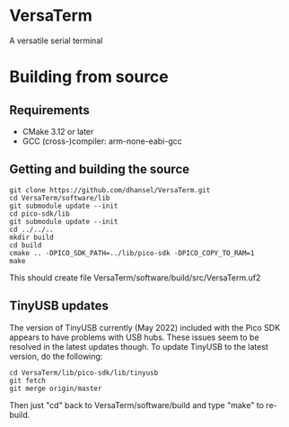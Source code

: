 # VersaTerm
A versatile serial terminal

# Building from source

## Requirements
- CMake 3.12 or later
- GCC (cross-)compiler: arm-none-eabi-gcc

## Getting and building the source

```
git clone https://github.com/dhansel/VersaTerm.git
cd VersaTerm/software/lib
git submodule update --init
cd pico-sdk/lib
git submodule update --init
cd ../../..
mkdir build
cd build
cmake .. -DPICO_SDK_PATH=../lib/pico-sdk -DPICO_COPY_TO_RAM=1
make
```

This should create file VersaTerm/software/build/src/VersaTerm.uf2

## TinyUSB updates

The version of TinyUSB currently (May 2022) included with the Pico SDK appears to have problems 
with USB hubs. These issues seem to be resolved in the latest updates though.
To update TinyUSB to the latest version, do the following:
```
cd VersaTerm/lib/pico-sdk/lib/tinyusb
git fetch
git merge origin/master
```
Then just "cd" back to VersaTerm/software/build and type "make" to re-build.
